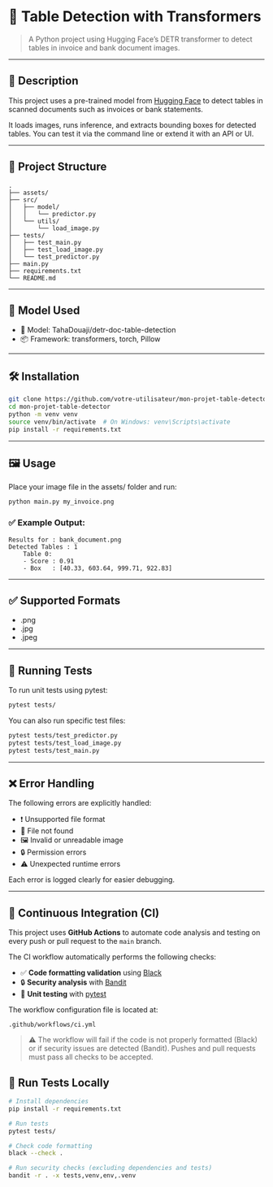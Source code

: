 
# 📄 Table Detection with Transformers

> A Python project using Hugging Face’s DETR transformer to detect tables in invoice and bank document images.

---

## 🚀 Description

This project uses a pre-trained model from [Hugging Face](https://huggingface.co/TahaDouaji/detr-doc-table-detection) to detect tables in scanned documents such as invoices or bank statements.

It loads images, runs inference, and extracts bounding boxes for detected tables. You can test it via the command line or extend it with an API or UI.

---

## 📂 Project Structure

```
.
├── assets/
├── src/
│	├── model/
│	│   └── predictor.py
│   └── utils/
│		└── load_image.py
├── tests/
│   ├── test_main.py
│   ├── test_load_image.py
│   └── test_predictor.py
├── main.py
├── requirements.txt
└── README.md
```

---

## 🧠 Model Used

- 🔗 Model: TahaDouaji/detr-doc-table-detection
- 📦 Framework: transformers, torch, Pillow

---

## 🛠️ Installation
```bash
git clone https://github.com/votre-utilisateur/mon-projet-table-detector.git
cd mon-projet-table-detector
python -m venv venv
source venv/bin/activate  # On Windows: venv\Scripts\activate
pip install -r requirements.txt
```

---

## 🖼️ Usage

Place your image file in the assets/ folder and run:

```bash
python main.py my_invoice.png
```

### ✅ Example Output:

```
Results for : bank_document.png
Detected Tables : 1
	Table 0:
	- Score : 0.91
	- Box   : [40.33, 603.64, 999.71, 922.83]
```
---

## ✅ Supported Formats

- .png  
- .jpg  
- .jpeg

---

## 🧪 Running Tests

To run unit tests using pytest:
```bash
pytest tests/
```
You can also run specific test files:
```bash
pytest tests/test_predictor.py  
pytest tests/test_load_image.py  
pytest tests/test_main.py
```

---

## ❌ Error Handling

The following errors are explicitly handled:

- ❗ Unsupported file format  
- 📂 File not found  
- 🖼️ Invalid or unreadable image  
- 🔒 Permission errors  
- ⚠️ Unexpected runtime errors

Each error is logged clearly for easier debugging.

---

## 🔁 Continuous Integration (CI)

This project uses **GitHub Actions** to automate code analysis and testing on every push or pull request to the `main` branch.

The CI workflow automatically performs the following checks:

- ✅ **Code formatting validation** using [Black](https://black.readthedocs.io/en/stable/)  
- 🔒 **Security analysis** with [Bandit](https://bandit.readthedocs.io/en/latest/)  
- 🧪 **Unit testing** with [pytest](https://docs.pytest.org/)

The workflow configuration file is located at:
```
.github/workflows/ci.yml
```

> ⚠️ The workflow will fail if the code is not properly formatted (Black) or if security issues are detected (Bandit). Pushes and pull requests must pass all checks to be accepted.

## 🚀 Run Tests Locally

```bash
# Install dependencies
pip install -r requirements.txt

# Run tests
pytest tests/

# Check code formatting
black --check .

# Run security checks (excluding dependencies and tests)
bandit -r . -x tests,venv,env,.venv
```
